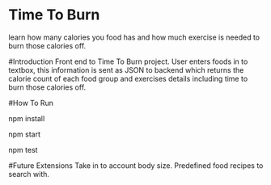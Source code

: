 # Time To Burn

learn how many calories you food has and how much exercise is needed to burn those calories off.

#Introduction
Front end to Time To Burn project. User enters foods in to textbox, this information is sent as JSON to backend which returns the calorie count of each food group and exercises details including time to burn those calories off. 

#How To Run

npm install

npm start

npm test

#Future Extensions
Take in to account body size.
Predefined food recipes to search with.